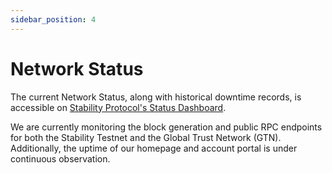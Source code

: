 ```yaml
---
sidebar_position: 4
---
```


# Network Status

The current Network Status, along with historical downtime records, is accessible on [Stability Protocol's Status Dashboard](https://portal.stabilityprotocol.com).

We are currently monitoring the block generation and public RPC endpoints for both the Stability Testnet and the Global Trust Network (GTN). Additionally, the uptime of our homepage and account portal is under continuous observation.